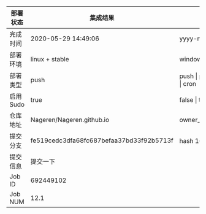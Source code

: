 部署状态 | 集成结果 | 参考值
---|---|---
完成时间 | 2020-05-29 14:49:06 | yyyy-mm-dd hh:mm:ss
部署环境 | linux + stable | window \| linux + stable
部署类型 | push | push \| pull_request \| api \| cron
启用Sudo | true | false \| true
仓库地址 | Nageren/Nageren.github.io | owner_name/repo_name
提交分支 | fe519cedc3dfa68fc687befaa37bd33f92b5713f | hash 16位
提交信息 | 提交一下 |
Job ID   | 692449102 |
Job NUM  | 12.1 |
